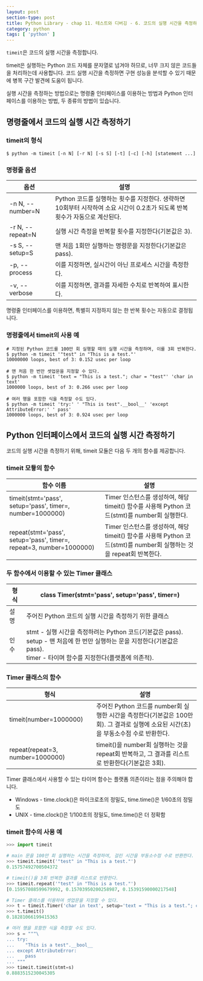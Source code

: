 ```yaml
---
layout: post
section-type: post
title: Python Library - chap 11. 테스트와 디버깅 - 6. 코드의 실행 시간을 측정하기
category: python
tags: [ 'python' ]
---
```


`timeit`은 코드의 실행 시간을 측정합니다.  

timeit은 실행하는 Python 코드 자체를 문자열로 넘겨야 하므로, 너무 크지 않은 코드들을 처리하는데 사용합니다. 코드 실행 시간을 측정하면 구현 성능을 분석할 수 있기 때문에 병목 구간 발견에 도움이 됩니다.  

실행 시간을 측정하는 방법으로는 명령줄 인터페이스를 이용하는 방법과 Python 인터페이스를 이용하는 방법, 두 종류의 방법이 있습니다.

## 명령줄에서 코드의 실행 시간 측정하기

### timeit의 형식

```
$ python -m timeit [-n N] [-r N] [-s S] [-t] [-c] [-h] [statement ...]
```

### 명령줄 옵션

옵션 | 설명
---|---
-n N, --number=N | Python 코드를 실행하는 횟수를 지정한다. 생략하면 10회부터 시작하여 소요 시간이 0.2초가 되도록 반복 횟수가 자동으로 계산된다.
-r N, --repeat=N | 실행 시간 측정을 반복할 횟수를 지정한다(기본값은 3).
-s S, --setup=S | 맨 처음 1회만 실행하는 명령문을 지정한다(기본값은 pass).
-p, --process | 이를 지정하면, 실시간이 아닌 프로세스 시간을 측정한다.
-v, --verbose | 이를 지정하면, 결과를 자세한 수치로 반복하여 표시한다.

명령줄 인터페이스를 이용하면, 특별히 지정하지 않는 한 반복 횟수는 자동으로 결정됩니다.

### 명령줄에서 timeit의 사용 예

```
# 지정된 Python 코드를 100만 회 실행할 때의 실행 시간을 측정하며, 이를 3회 반복한다.
$ python -m timeit '"test" in "This is a test."'
10000000 loops, best of 3: 0.152 usec per loop

# 맨 처음 한 번만 셋업문을 지정할 수 있다.
$ python -m timeit 'text = "This is a test."; char = "test"' 'char in text'
1000000 loops, best of 3: 0.266 usec per loop

# 여러 행을 포함한 식을 측정할 수도 있다.
$ python -m timeit 'try:' ' "This is test".__bool__' 'except AttributeError:' ' pass'
1000000 loops, best of 3: 0.924 usec per loop
```

## Python 인터페이스에서 코드의 실행 시간 측정하기
코드의 실행 시간을 측정하기 위해, timeit 모듈은 다음 두 개의 함수를 제공합니다.

### timeit 모듛의 함수

함수 이름 | 설명
---|---
timeit(stmt='pass', setup='pass', timer=<default timer>, number=1000000) | Timer 인스턴스를 생성하여, 해당 timeit() 함수를 사용해 Python 코드(stmt)를 number회 실행한다.
repeat(stmt='pass', setup='pass', timer=<default timer>, repeat=3, number=1000000) | Timer 인스턴스를 생성하여, 해당 timeit() 함수를 사용해 Python 코드(stmt)를 number회 실행하는 것을 repeat회 반복한다.

### 두 함수에서 이용할 수 있는 Timer 클래스

형식 | class Timer(stmt='pass', setup='pass', timer=<timer function>)
---|---
설명 | 주어진 Python 코드의 실행 시간을 측정하기 위한 클래스
인수 | stmt - 실행 시간을 측정하려는 Python 코드(기본값은 pass). <br> setup - 맨 처음에 한 번만 실행하는 문을 지정한다(기본값은 pass). <br> timer - 타이며 함수를 지정한다(플랫폼에 의존적).

### Timer 클래스의 함수

형식 | 설명
---|---
timeit(number=1000000) | 주어진 Python 코드를 number회 실행한 시간을 측정한다(기본값은 100만회). 그 결과로 실행에 소요된 시간(초)을 부동소수점 수로 반환한다.
repeat(repeat=3, number=1000000) | timeit()을 number회 실행하는 것을 repeat회 반복하고, 그 결과를 리스트로 반환한다(기본값은 3회).

Timer 클래스에서 사용할 수 있는 타이머 함수는 플랫폼 의존이라는 점을 주의해야 합니다.

- Windows - time.clock()은 마이크로초의 정밀도, time.time()은 1/60초의 정밀도
- UNIX - time.clock()은 1/100초의 정밀도, time.time()은 더 정확함

### timeit 함수의 사용 예

```python
>>> import timeit

# main 문을 100만 회 실행하는 시간을 측정하여, 걸린 시간을 부동소수점 수로 반환한다.
>>> timeit.timeit('"test" in "This is a test."')
0.15757492700504372

# timeit()을 3회 반복한 결과를 리스트로 반환한다.
>>> timeit.repeat('"test" in "This is a test."')
[0.15957088599679992, 0.15703950200258987, 0.15391590000217548]

# Timer 클래스를 이용하여 셋업문을 지정할 수 있다.
>>> t = timeit.Timer('char in text', setup='text = "This is a test."; char = "test"')
>>> t.timeit()
0.18281066199415363

# 여러 행을 포함한 식을 측정할 수도 있다.
>>> s = """\
... try:
...    "This is a test".__bool__
... except AttributeError:
...    pass
... """
>>> timeit.timeit(stmt=s)
0.8883515230045305
```
